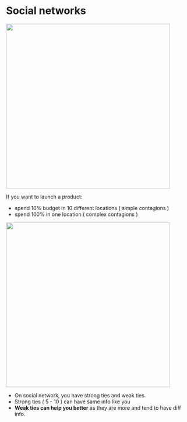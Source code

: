 # Social networks

<img src="https://github.com/shekharbiswas/Wharton_Craft_content/assets/32758439/e6cb1715-e370-416b-94df-a797acafa1ca" width="450">

If you want to launch a product:
- spend 10% budget in 10 different locations ( simple contagions )
- spend 100% in one location ( complex contagions )

  
<img src="https://github.com/shekharbiswas/Wharton_Craft_content/assets/32758439/0f6bc14c-4a8a-45af-b8a6-1e00c8a3b14d" width="450">

- On social network, you have strong ties and weak ties.
- Strong ties ( 5 - 10 ) can have same info like you
- **Weak ties can help you better** as they are more and tend to have diff info.
